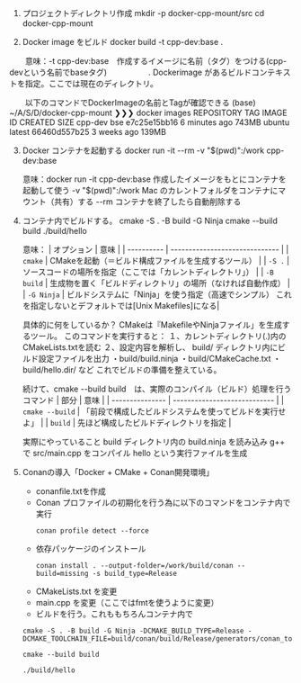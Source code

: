 
1. プロジェクトディレクトリ作成
   mkdir -p docker-cpp-mount/src
   cd docker-cpp-mount

2. Docker image をビルド
   docker build -t cpp-dev:base .

　　意味：-t cpp-dev:base　作成するイメージに名前（タグ）をつける(cpp-devという名前でbaseタグ)
　　　　　. Dockerimage があるビルドコンテキストを指定。ここでは現在のディレクトリ。

　　以下のコマンドでDockerImageの名前とTagが確認できる
    (base) ~/A/S/D/docker-cpp-mount ❯❯❯ docker images
    REPOSITORY                    TAG       IMAGE ID       CREATED         SIZE
    cpp-dev                       bse       e7c25e15bb16   6 minutes ago   743MB
    ubuntu                        latest    66460d557b25   3 weeks ago     139MB

3. Docker コンテナを起動する
   docker run -it --rm -v "$(pwd)":/work cpp-dev:base

    意味：docker run -it cpp-dev:base	作成したイメージをもとにコンテナを起動して使う
         -v "$(pwd)":/work	Mac のカレントフォルダをコンテナにマウント（共有）する
         --rm	コンテナを終了したら自動削除する

4. コンテナ内でビルドする。
    cmake -S . -B build -G Ninja
    cmake --build build
    ./build/hello

    意味：
    | オプション      | 意味                             |
    | ---------- | ------------------------------ |
    | `cmake`    | CMakeを起動（＝ビルド構成ファイルを生成するツール）   |
    | `-S .`     | ソースコードの場所を指定（ここでは「カレントディレクトリ」） |
    | `-B build` | 生成物を置く「ビルドディレクトリ」の場所（なければ自動作成） |
    | `-G Ninja` | ビルドシステムに「Ninja」を使う指定（高速でシンプル）  これを指定しないとデフォルトでは[Unix Makefiles]になる|

    具体的に何をしているか？
    CMakeは『MakefileやNinjaファイル」を生成するツール。
    このコマンドを実行すると：
    １、カレントディレクトリ(.)内のCMakeLists.txtを読む
    ２、設定内容を解析し、 build/ ディレクトリ内にビルド設定ファイルを出力
        ・build/build.ninja
        ・build/CMakeCache.txt
        ・build/hello.dir/ など
    これでビルドの準備を整えている。

    続けて、cmake --build build　は、実際のコンパイル（ビルド）処理を行うコマンド
    | 部分              | 意味                           |
    | --------------- | ---------------------------- |
    | `cmake --build` | 「前段で構成したビルドシステムを使ってビルドを実行せよ」 |
    | `build`         | 先ほど構成したビルドディレクトリを指定          |

    実際にやっていること
    build ディレクトリ内の build.ninja を読み込み
    g++ で src/main.cpp をコンパイル
    hello という実行ファイルを生成

5. Conanの導入「Docker + CMake + Conan開発環境」
    - conanfile.txtを作成
    - Conan プロファイルの初期化を行う為に以下のコマンドをコンテナ内で実行　
        ``` 
        conan profile detect --force
        ```
    - 依存パッケージのインストール
        ```
        conan install . --output-folder=/work/build/conan --build=missing -s build_type=Release
        ```
    - CMakeLists.txt を変更
    - main.cpp を変更（ここではfmtを使うように変更）
    - ビルドを行う。これももちろんコンテナ内で
    ```
    cmake -S . -B build -G Ninja -DCMAKE_BUILD_TYPE=Release -DCMAKE_TOOLCHAIN_FILE=build/conan/build/Release/generators/conan_toolchain.cmake

    cmake --build build
    
    ./build/hello

    ```

